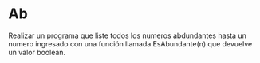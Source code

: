 # Ab
Realizar un programa que liste todos los numeros abdundantes hasta un numero ingresado con una función llamada EsAbundante(n) que devuelve un valor boolean.
